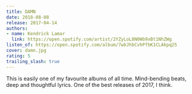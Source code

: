 ```yaml
---
title: DAMN
date: 2018-08-08
release: 2017-04-14
authors:
- name: Kendrick Lamar
  link: https://open.spotify.com/artist/2YZyLoL8N0Wb9xBt1NhZWg
listen_of: https://open.spotify.com/album/7wbJhbCvhPfbK1CLAkpq25
cover: damn.jpg
rating: 5
trailing_slash: true
---
```


This is easily one of my favourite albums of all time. Mind-bending beats, deep and thoughtful lyrics. One of the best releases of 2017, I think.
